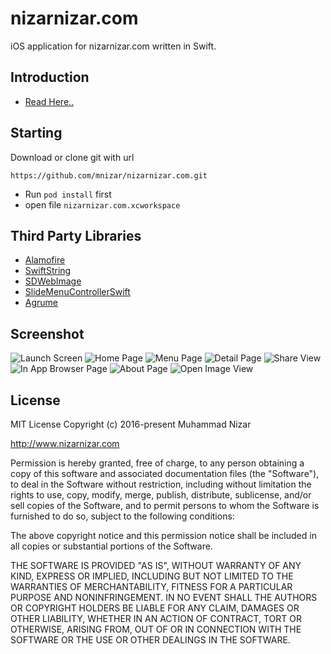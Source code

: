 # nizarnizar.com
iOS application for nizarnizar.com written in Swift.

Introduction
-------------
- [Read Here..](http://nizarnizar.com/blog/2016/08/nizarnizar-com-for-ios-available-on-github)



Starting
---------
Download or clone git with url 

`https://github.com/mnizar/nizarnizar.com.git`

- Run `pod install` first 
- open file `nizarnizar.com.xcworkspace`

Third Party Libraries
---------------------
- [Alamofire](https://github.com/Alamofire/Alamofire)
- [SwiftString](https://github.com/amayne/SwiftString)
- [SDWebImage](https://github.com/rs/SDWebImage)
- [SlideMenuControllerSwift](https://github.com/dekatotoro/SlideMenuControllerSwift)
- [Agrume](https://github.com/JanGorman/Agrume)

Screenshot
-------------
![Launch Screen](http://farm9.staticflickr.com/8748/28394197480_2f7ac0142c_o.png)
![Home Page](http://farm9.staticflickr.com/8128/28061404814_4433d97f37_o.png)
![Menu Page](http://farm9.staticflickr.com/8356/28394195180_3ca82dfe5f_o.png)
![Detail Page](http://farm9.staticflickr.com/8791/28061403704_3a4ae0dfec_o.png)
![Share View](http://farm9.staticflickr.com/8659/28394193290_92d037bab1_o.png)
![In App Browser Page](http://farm8.staticflickr.com/7574/28062607633_46397a3d6d_o.png)
![About Page](http://farm9.staticflickr.com/8577/28394190650_6b892691fd_o.png)
![Open Image View](http://farm9.staticflickr.com/8719/28062606603_c29f8332db_o.png)

License
----------

MIT License
Copyright (c) 2016-present Muhammad Nizar

http://www.nizarnizar.com

Permission is hereby granted, free of charge, to any person obtaining a copy of this software and
associated documentation files (the "Software"), to deal in the Software without restriction, including
without limitation the rights to use, copy, modify, merge, publish, distribute, sublicense, and/or sell
copies of the Software, and to permit persons to whom the Software is furnished to do so, subject to the
following conditions:

The above copyright notice and this permission notice shall be included in
all copies or substantial portions of the Software.

THE SOFTWARE IS PROVIDED "AS IS", WITHOUT WARRANTY OF ANY KIND, EXPRESS OR IMPLIED, INCLUDING BUT NOT
LIMITED TO THE WARRANTIES OF MERCHANTABILITY, FITNESS FOR A PARTICULAR PURPOSE AND NONINFRINGEMENT.
IN NO EVENT SHALL THE AUTHORS OR COPYRIGHT HOLDERS BE LIABLE FOR ANY CLAIM, DAMAGES OR OTHER LIABILITY, WHETHER
IN AN ACTION OF CONTRACT, TORT OR OTHERWISE, ARISING FROM, OUT OF OR IN CONNECTION WITH THE SOFTWARE
OR THE USE OR OTHER DEALINGS IN THE SOFTWARE.

